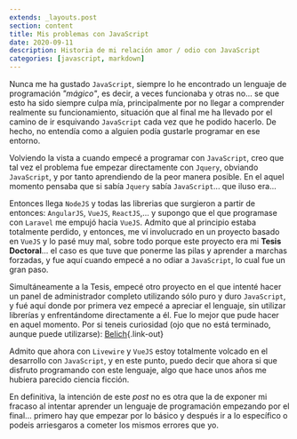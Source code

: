 ```yaml
---
extends: _layouts.post
section: content
title: Mis problemas con JavaScript
date: 2020-09-11
description: Historia de mi relación amor / odio con JavaScript
categories: [javascript, markdown]
---
```


Nunca me ha gustado `JavaScript`, siempre lo he encontrado un lenguaje de programación *"mágico"*, es decir, a veces funcionaba y otras no... se que esto ha sido siempre culpa mía, principalmente por no llegar a comprender realmente su funcionamiento, situación que al final me ha llevado por el camino de ir esquivando `JavaScript` cada vez que he podido hacerlo. De hecho, no entendía como a alguien podía gustarle programar en ese entorno.

Volviendo la vista a cuando empecé a programar con `JavaScript`, creo que tal vez el problema fue empezar directamente con `Jquery`, obviando `JavaScript`, y por tanto aprendiendo de la peor manera posible. En el aquel momento pensaba que si sabía `Jquery` sabía `JavaScript`... que iluso era...

Entonces llega `NodeJS` y todas las librerias que surgieron a partir de entonces: `AngularJS`, `VueJS`, `ReactJS`,... y supongo que el que programase con `Laravel` me empujó hacia `VueJS`. Admito que al principio estaba totalmente perdido, y entonces, me ví involucrado en un proyecto basado en `VueJS` y lo pasé muy mal, sobre todo porque este proyecto era mi **Tesis Doctoral**... el caso es que tuve que ponerme las pilas y aprender a marchas forzadas, y fue aquí cuando empecé a no odiar a `JavaScript`, lo cual fue un gran paso.

Simultáneamente a la Tesis, empecé otro proyecto en el que intenté hacer un panel de administrador completo utilizando sólo puro y duro `JavaScript`, y fué aquí donde por primera vez empecé a apreciar el lenguaje, sin utilizar librerías y enfrentándome directamente a él. Fue lo mejor que pude hacer en aquel momento. Por si teneis curiosidad (ojo que no está terminado, aunque puede utilizarse): [Belich](https://belich.dev){.link-out}

Admito que ahora con `Livewire` y `VueJS` estoy totalmente volcado en el desarrollo con `JavaScript`, y en este punto, puedo decir que ahora si que disfruto programando con este lenguaje, algo que hace unos años me hubiera parecido ciencia ficción.

En definitiva, la intención de este *post* no es otra que la de exponer mi fracaso al intentar aprender un lenguaje de programación empezando por el final... primero hay que empezar por lo básico y después ir a lo específico o podeis arriesgaros a cometer los mismos errores que yo.

